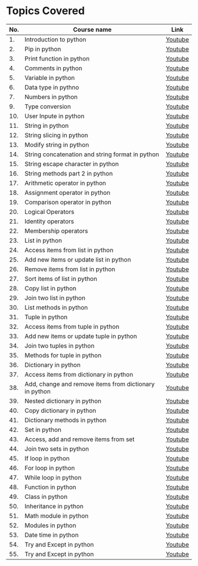 # Topics Covered

| No.  | Course name | Link |
| ---- | ----------- | ---- |
| 1.   | Introduction to python | [Youtube](https://youtu.be/nl3h8O0nYT0) |
| 2.   | Pip in python | [Youtube](https://youtu.be/I27zxsIafF4) |
| 3.   | Print function in python | [Youtube](https://youtu.be/SdydEV2yIWU) |
| 4.   | Comments in python | [Youtube](https://youtu.be/r39LVSL0jUs) |
| 5.   | Variable in python | [Youtube](https://youtu.be/s6X_H2l_umg)
| 6.   | Data type in pythno | [Youtube](https://youtu.be/qOIVD1v5mZM)
| 7.   | Numbers in python | [Youtube](https://youtu.be/bjgSI3_UppU)
| 9.   | Type conversion | [Youtube](https://youtu.be/bBzBdVW_s7k)
| 10.  | User Inpute in python | [Youtube](https://youtu.be/cPH7Zwct_WA)
| 11.  | String in python | [Youtube](https://youtu.be/F9yJcmi1Xlk)
| 12.  | String slicing in python | [Youtube](https://youtu.be/CxnZus1anEA)
| 13.  | Modify string in python | [Youtube](https://youtu.be/AZwcFQqiuXk)
| 14.  | String concatenation and string format in python | [Youtube](https://youtu.be/54FfX7M7Xos)
| 15.  |String escape character in python | [Youtube](https://youtu.be/VWHICczSCcI)
| 16.  | String methods part 2 in python | [Youtube](https://youtu.be/gMfFN8RT5TE)
| 17.  | Arithmetic operator in python | [Youtube](https://youtu.be/_Ub8RBt52aI)
| 18.  | Assignment operator in python | [Youtube](https://youtu.be/mTkopZpZy1Y)
| 19.  | Comparison operator in python | [Youtube](https://youtu.be/pHcMH_iPQvw)
| 20.  | Logical Operators | [Youtube](https://youtu.be/TKGjZh9zJUc)
| 21.  | Identity operators | [Youtube](https://youtu.be/A7-YRHsggJ4)
| 22.  | Membership operators | [Youtube](https://youtu.be/XCY9F3UMOf8)
| 23.  | List in python | [Youtube](https://youtu.be/aGZ1cyp4SJo)
| 24.  | Access items from list in python | [Youtube](https://youtu.be/hOlVk3xyc8I)
| 25.  | Add new items or update list in python | [Youtube](https://youtu.be/xMGSXs-yyfo)
| 26.  | Remove items from list in python | [Youtube](https://youtu.be/-PhdvhaonvU)
| 27.  | Sort items of list in python | [Youtube](https://youtu.be/hgLvnyQZDdE)
| 28.  | Copy list in python | [Youtube](https://youtu.be/t_NKkhxi7Cs)
| 29.  | Join two list in python | [Youtube](https://youtu.be/3kTMVaUaHNQ)
| 30.  | List methods in python | [Youtube](https://youtu.be/VBSjSby_Ym4)
| 31.  | Tuple in python | [Youtube](https://youtu.be/sUk_W4Te9sQ)
| 32.  | Access items from tuple in python | [Youtube](https://youtu.be/kESf5MGIFHw)
| 33.  | Add new items or update tuple in python | [Youtube](https://youtu.be/b_h8U7wEK1s)
| 34.  | Join two tuples in python | [Youtube](https://www.youtube.com/watch?v=H1ReWntAf1w)
| 35.  | Methods for tuple in python | [Youtube](https://youtu.be/BHpFWE-cgtc)
| 36.  | Dictionary in python | [Youtube](https://youtu.be/siYYr3vu7Vc)
| 37.  | Access items from dictionary in python | [Youtube](https://youtu.be/9XxgQAOmeHE)
| 38.  | Add, change and remove items from dictionary in python | [Youtube](https://youtu.be/9SCBgaZChJI)
| 39.  | Nested dictionary in python | [Youtube](https://youtu.be/Csfvw2HZ66Q)
| 40.  | Copy dictionary in python | [Youtube](https://youtu.be/6YKGaOYnyHA)
| 41.  | Dictionary methods in python | [Youtube](https://youtu.be/rI8MKrt7_8E)
| 42.  | Set in python | [Youtube](https://youtu.be/GNEb3qQvQV0)
| 43.  | Access, add and remove items from set | [Youtube](https://youtu.be/_RqrmBnQaH8)
| 44.  | Join two sets in python | [Youtube](https://youtu.be/DQf5jCDF1AI)
| 45.  | If loop in python | [Youtube](https://youtu.be/bP6efeCVosM)
| 46.  | For loop in python | [Youtube](https://youtu.be/fxBLBQNO4fc)
| 47.  | While loop in python | [Youtube](https://youtu.be/fCY9duNaTBI)
| 48.  | Function in python | [Youtube](https://youtu.be/aB520WlsYlQ)
| 49.  | Class in python | [Youtube](https://youtu.be/BPQS8n93Lkg)
| 50.  | Inheritance in python | [Youtube](https://youtu.be/31k1zl6Qthg)
| 51.  | Math module in python | [Youtube](https://youtu.be/sabodKdqd3U)
| 52.  | Modules in python | [Youtube](https://youtu.be/iFRxQXnM0OA)
| 53.  | Date time in python | [Youtube](https://youtu.be/M3e2miVlRbM)
| 54.  | Try and Except in python | [Youtube](https://youtu.be/0SVyCExqwU4)
| 55.  | Try and Except in python | [Youtube](https://youtu.be/0SVyCExqwU4)
